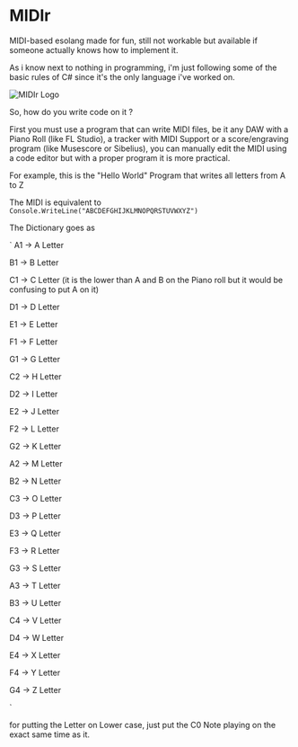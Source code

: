 # MIDIr
MIDI-based esolang made for fun, still not workable but available if someone actually knows how to implement it.

As i know next to nothing in programming, i'm just following some of the basic rules of C# since it's the only language i've worked on.

![MIDIr Logo](https://user-images.githubusercontent.com/104397117/167442775-53d24e80-8245-4e73-b0f9-e63d3cec66d8.png)

So, how do you write code on it ?

First you must use a program that can write MIDI files, be it any DAW with a Piano Roll (like FL Studio), a tracker with MIDI Support or a score/engraving program (like Musescore or Sibelius), you can manually edit the MIDI using a code editor but with a proper program it is more practical.

For example, this is the "Hello World" Program that writes all letters from A to Z

The MIDI is equivalent to ` Console.WriteLine("ABCDEFGHIJKLMNOPQRSTUVWXYZ")`

The Dictionary goes as



`
A1 -> A Letter

B1 -> B Letter

C1 -> C Letter (it is the lower than A and B on the Piano roll but it would be confusing to put A on it)

D1 -> D Letter

E1 -> E Letter

F1 -> F Letter

G1 -> G Letter



C2 -> H Letter

D2 -> I Letter

E2 -> J Letter

F2 -> L Letter

G2 -> K Letter

A2 -> M Letter

B2 -> N Letter



C3 -> O Letter

D3 -> P Letter

E3 -> Q Letter

F3 -> R Letter

G3 -> S Letter

A3 -> T Letter

B3 -> U Letter

C4 -> V Letter

D4 -> W Letter

E4 -> X Letter

F4 -> Y Letter

G4 -> Z Letter

`

for putting the Letter on Lower case, just put the C0 Note playing on the exact same time as it.
